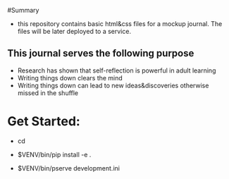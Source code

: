 #Summary

* this repository contains basic html&css files for a mockup journal. The files will be later deployed to a service.

## This journal serves the following purpose
* Research has shown that self-reflection is powerful in adult learning
* Writing things down clears the mind
* Writing things down can lead to new ideas&discoveries otherwise missed in the shuffle

# Get Started:

* cd <directory containing this file>

* $VENV/bin/pip install -e .

* $VENV/bin/pserve development.ini
